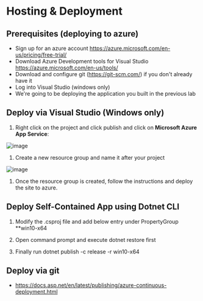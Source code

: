 # Hosting & Deployment

## Prerequisites (deploying to azure)
- Sign up for an azure account https://azure.microsoft.com/en-us/pricing/free-trial/
- Download Azure Development tools for Visual Studio https://azure.microsoft.com/en-us/tools/
- Download and configure git (https://git-scm.com/) if you don't already have it
- Log into Visual Studio (windows only)
- We're going to be deploying the application you built in the previous lab

## Deploy via Visual Studio (Windows only)

1. Right click on the project and click publish and click on **Microsoft Azure App Service**:

  ![image](https://cloud.githubusercontent.com/assets/95136/15857377/671e1e50-2cbb-11e6-8a8e-ba7873213e67.png)
  
1. Create a new resource group and name it after your project

  ![image](https://cloud.githubusercontent.com/assets/95136/15857406/91a0a116-2cbb-11e6-8fcc-e0bc8dfed211.png)

1. Once the resource group is created, follow the instructions and deploy the site to azure.

## Deploy Self-Contained App using Dotnet CLI
1. Modify the .csproj file and add below entry under PropertyGroup 	
**<RuntimeIdentifiers>win10-x64</RuntimeIdentifiers> 

2. Open command prompt and execute dotnet restore first 

3. Finally run dotnet publish -c release -r win10-x64

## Deploy via git

- https://docs.asp.net/en/latest/publishing/azure-continuous-deployment.html
